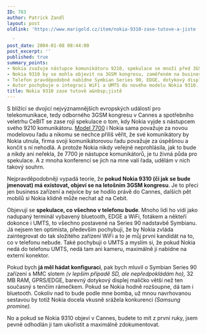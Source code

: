 ```yaml
---
ID: 783
author: Patrick Zandl
layout: post
oldlink: 'https://www.marigold.cz/item/nokia-9310-zase-tutove-a-jiste

  '
post_date: 2004-01-08 08:44:00
post_excerpt: ''
published: true
summary_points:
- Nokia zvažuje nástupce komunikátoru 9210, spekulace se množí před 3GSM a CeBIT.
- Nokia 9310 by se mohla objevit na 3GSM kongresu, zaměřeném na business zařízení.
- Telefon pravděpodobně nabídne Symbian Series 90, EDGE, dotykový displej a MMC slot.
- Autor pochybuje o integraci WiFi a UMTS do nového modelu Nokia 9310.
title: Nokia 9310 zase tutově a&nbsp;jistě
---
```


<p>
S blížící se dvojicí nejvýznamnějších evropských událostí pro telekomunikace, tedy odborného 3GSM kongresu v Cannes a spotřebního veletrhu CeBIT se zase rojí spekulace o tom, kdy Nokia vyjde s nástupcem svého 9210 komunikátoru. <A href="http://www.nokia.com/nokia/0,,47550,00.html" target=_blank>Model 7700</A> i Nokia sama považuje za novou modelovou řadu a nikomu se nechce příliš věřit, že své komunikátory by Nokia utnula, firma svoji komunikátorovou řadu považuje za úspěšnou a končit s ní nehodlá. A protože Nokia nikdy veřejně neprohlásila, jak to bude a nikdy ani neřekla, že 7700 je nástupce komunikátorů, je tu živná půda pro spekulace. A z mnoha konferencí se jich na mne valí řada, udělám v nich takový souhrn. </p>

<p>
Nejpravděpodobněji vypadá teorie, že <STRONG>pokud Nokia 9310 (či jak se bude jmenovat) má existovat, objeví se na letošním 3GSM kongresu</STRONG>. Je to přeci jen business zařízení a nejvíce by se hodilo právě do Cannes, dalších pět mobilů si Nokia klidně může nechat až na Cebit. </p>

<p>
Objevují se <STRONG>spekulace, co všechno v telefonu bude</STRONG>. Mnoho lidí ho vidí jako nadupaný terminál vybavený bluetooth, EDGE a WiFi, fotákem a někteří dokonce i UMTS, to všechno postavené na Series 90 nadstavbě Symbianu. Já nejsem ten optimista, především pochybuji, že by Nokia zvláda zaintegrovat do tak složitého zařízení WiFi a to je můj první kandidát na to, co v telefonu nebude. Také pochybuji o UMTS a myslím si, že pokud Nokia nedá do telefonu UMTS, nedá tam ani kameru, maximálně ji nabídne na externí konektor. </p>

<p>
Pokud bych <STRONG>já měl hádat konfiguraci</STRONG>, pak bych mluvil o Symbian Series 90 zařízení s MMC slotem <EM>(v lepším případě SD, ale nepředpokládám ho),</EM>&#160;32 MB RAM, GPRS/EDGE, barevný dotykový displej maličko větší než ten současný s tenčím rámečkem. Pokud se Nokia hodně rozšoupne, dá tam i bluetooth. Cokoliv nad to bude podle mne bomba, už mnou navrhovanou sestavou by totiž Nokia docela vkusně srážela konkurenci <EM>(Samsung promine).</EM></p>

<p>
No a pokud se Nokia 9310 objeví v Cannes, budete to mít z první ruky, jsem pevně odhodlán ji tam ukořistit a maximálně zdokumentovat.</p>